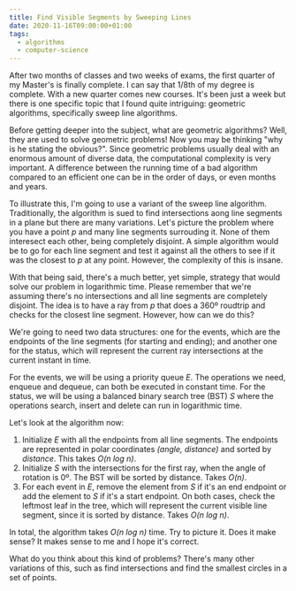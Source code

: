 ```yaml
---
title: Find Visible Segments by Sweeping Lines
date: 2020-11-16T09:00:00+01:00
tags:
  - algorithms
  - computer-science
---
```


After two months of classes and two weeks of exams, the first quarter of my Master's is finally complete. I can say that 1/8th of my degree is complete. With a new quarter comes new courses. It's been just a week but there is one specific topic that I found quite intriguing: geometric algorithms, specifically sweep line algorithms.

<!--more-->

Before getting deeper into the subject, what are geometric algorithms? Well, they are used to solve geometric problems! Now you may be thinking "why is he stating the obvious?". Since geometric problems usually deal with an enormous amount of diverse data, the computational complexity is very important. A difference between the running time of a bad algorithm compared to an efficient one can be in the order of days, or even months and years.

To illustrate this, I'm going to use a variant of the sweep line algorithm. Traditionally, the algorithm is sued to find intersections aong line segments in a plane but there are many variations. Let's picture the problem where you have a point _p_ and many line segments surrouding it. None of them interesect each other, being completely disjoint. A simple algorithm would be to go for each line segment and test it against all the others to see if it was the closest to _p_ at any point. However, the complexity of this is insane.

With that being said, there's a much better, yet simple, strategy that would solve our problem in logarithmic time. Please remember that we're assuming there's no intersections and all line segments are completely disjoint. The idea is to have a ray from _p_ that does a 360º roudtrip and checks for the closest line segment. However, how can we do this?

We're going to need two data structures: one for the events, which are the endpoints of the line segments (for starting and ending); and another one for the status, which will represent the current ray intersections at the current instant in time.

For the events, we will be using a priority queue _E_. The operations we need, enqueue and dequeue, can both be executed in constant time. For the status, we will be using a balanced binary search tree (BST) _S_ where the operations search, insert and delete can run in logarithmic time.

Let's look at the algorithm now:

1. Initialize _E_ with all the endpoints from all line segments. The endpoints are represented in polar coordinates _(angle, distance)_ and sorted by _distance_. This takes _O(n log n)_.
2. Initialize _S_ with the intersections for the first ray, when the angle of rotation is 0º. The BST will be sorted by distance. Takes _O(n)_.
3. For each event in _E_, remove the element from _S_ if it's an end endpoint or add the element to _S_ if it's a start endpoint. On both cases, check the leftmost leaf in the tree, which will represent the current visible line segment, since it is sorted by distance. Takes _O(n log n)_.

In total, the algorithm takes _O(n log n)_ time. Try to picture it. Does it make sense? It makes sense to me and I hope it's correct. 

What do you think about this kind of problems? There's many other variations of this, such as find intersections and find the smallest circles in a set of points.
